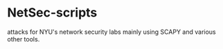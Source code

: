 # NetSec-scripts
attacks for NYU's network security labs mainly using SCAPY and various other tools.

